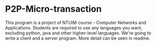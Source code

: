 # P2P-Micro-transaction
This program is a project of NTUIM course  - Computer Networks and Applications. Students are required to use any languages you want, excluding python, java and other higher-level languages. We're going to write a client and a server program. More detail can be seen in readme.
